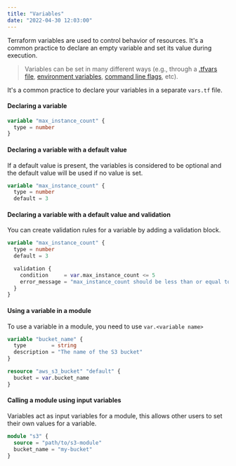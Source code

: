 ```yaml
---
title: "Variables"
date: "2022-04-30 12:03:00"
---
```


Terraform variables are used to control behavior of resources.
It's a common practice to declare an empty variable and set its value during execution.

> Variables can be set in many different ways (e.g., through a [.tfvars file](https://www.terraform.io/language/values/variables#variable-definitions-tfvars-files), [environment variables](https://www.terraform.io/language/values/variables#environment-variables), [command line flags](https://www.terraform.io/language/values/variables#variables-on-the-command-line), etc).

It's a common practice to declare your variables in a separate `vars.tf` file.

#### Declaring a variable

```terraform
variable "max_instance_count" {
  type = number
}
```

#### Declaring a variable with a default value

If a default value is present, the variables is considered to be optional and the default value will be used if no value is set.

```terraform
variable "max_instance_count" {
  type = number
  default = 3
```

#### Declaring a variable with a default value and validation

You can create validation rules for a variable by adding a validation block.

```terraform
variable "max_instance_count" {
  type = number
  default = 3

  validation {
    condition     = var.max_instance_count <= 5
    error_message = "max_instance_count should be less than or equal to 5!"
  }
}
```

#### Using a variable in a module

To use a variable in a module, you need to use `var.<variable name>`

```terraform
variable "bucket_name" {
  type        = string
  description = "The name of the S3 bucket"
}

resource "aws_s3_bucket" "default" {
  bucket = var.bucket_name
}
```

#### Calling a module using input variables

Variables act as input variables for a module, this allows other users to set their own values for a variable.

```terraform
module "s3" {
  source = "path/to/s3-module"
  bucket_name = "my-bucket"
}
```
